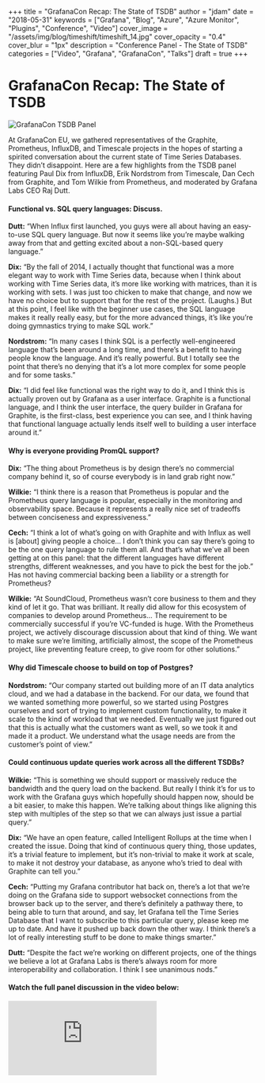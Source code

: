 +++
title = "GrafanaCon Recap: The State of TSDB"
author = "jdam"
date = "2018-05-31"
keywords = ["Grafana", "Blog", "Azure", "Azure Monitor", "Plugins", "Conference", "Video"]
cover_image = "/assets/img/blog/timeshift/timeshift_14.jpg"
cover_opacity = "0.4"
cover_blur = "1px"
description = "Conference Panel - The State of TSDB"
categories = ["Video", "Grafana", "GrafanaCon", "Talks"]
draft = true
+++

# GrafanaCon Recap: The State of TSDB

![GrafanaCon TSDB Panel](/assets/img/blog/tsdb_panel.jpg)


At GrafanaCon EU, we gathered representatives of the Graphite, Prometheus, InfluxDB, and Timescale projects in the hopes of starting a spirited conversation about the current state of Time Series Databases. They didn’t disappoint.
Here are a few highlights from the TSDB panel featuring Paul Dix from InfluxDB, Erik Nordstrom from Timescale, Dan Cech from Graphite, and Tom Wilkie from Prometheus, and moderated by Grafana Labs CEO Raj Dutt.

#### Functional vs. SQL query languages: Discuss.

**Dutt:** “When Influx first launched, you guys were all about having an easy-to-use SQL query language. But now it seems like you’re maybe walking away from that and getting excited about a non-SQL-based query language.”

**Dix:** “By the fall of 2014, I actually thought that functional was a more elegant way to work with Time Series data, because when I think about working with Time Series data, it’s more like working with matrices, than it is working with sets. I was just too chicken to make that change, and now we have no choice but to support that for the rest of the project. (Laughs.) But at this point, I feel like with the beginner use cases, the SQL language makes it really really easy, but for the more advanced things, it’s like you’re doing gymnastics trying to make SQL work.”

**Nordstrom:** “In many cases I think SQL is a perfectly well-engineered language that’s been around a long time, and there’s a benefit to having people know the language. And it’s really powerful. But I totally see the point that there’s no denying that it’s a lot more complex for some people and for some tasks.”

**Dix:** “I did feel like functional was the right way to do it, and I think this is actually proven out by Grafana as a user interface. Graphite is a functional language, and I think the user interface, the query builder in Grafana for Graphite, is the first-class, best experience you can see, and I think having that functional language actually lends itself well to building a user interface around it.”

#### Why is everyone providing PromQL support?

**Dix:** “The thing about Prometheus is by design there’s no commercial company behind it, so of course everybody is in land grab right now.”

**Wilkie:** “I think there is a reason that Prometheus is popular and the Prometheus query language is popular, especially in the monitoring and observability space. Because it represents a really nice set of tradeoffs between conciseness and expressiveness.” 

**Cech:** “I think a lot of what’s going on with Graphite and with Influx as well is [about] giving people a choice… I don’t think you can say there’s going to be the one query language to rule them all. And that’s what we’ve all been getting at on this panel: that the different languages have different strengths, different weaknesses, and you have to pick the best for the job.”
Has not having commercial backing been a liability or a strength for Prometheus?

**Wilkie:** “At SoundCloud, Prometheus wasn’t core business to them and they kind of let it go. That was brilliant. It really did allow for this ecosystem of companies to develop around Prometheus... The requirement to be commercially successful if you’re VC-funded is huge. With the Prometheus project, we actively discourage discussion about that kind of thing. We want to make sure we’re limiting, artificially almost, the scope of the Prometheus project, like preventing feature creep, to give room for other solutions.”

#### Why did Timescale choose to build on top of Postgres?

**Nordstrom:** “Our company started out building more of an IT data analytics cloud, and we had a database in the backend. For our data, we found that we wanted something more powerful, so we started using Postgres ourselves and sort of trying to implement custom functionality, to make it scale to the kind of workload that we needed. Eventually we just figured out that this is actually what the customers want as well, so we took it and made it a product. We understand what the usage needs are from the customer’s point of view.”

#### Could continuous update queries work across all the different TSDBs?

**Wilkie:** “This is something we should support or massively reduce the bandwidth and the query load on the backend. But really I think it’s for us to work with the Grafana guys which hopefully should happen now, should be a bit easier, to make this happen. We’re talking about things like aligning this step with multiples of the step so that we can always just issue a partial query.” 

**Dix:** “We have an open feature, called Intelligent Rollups at the time when I created the issue. Doing that kind of continuous query thing, those updates, it’s a trivial feature to implement, but it’s non-trivial to make it work at scale, to make it not destroy your database, as anyone who’s tried to deal with Graphite can tell you.”

**Cech:** “Putting my Grafana contributor hat back on, there’s a lot that we’re doing on the Grafana side to support websocket connections from the browser back up to the server, and there’s definitely a pathway there, to being able to turn that around, and say, let Grafana tell the Time Series Database that I want to subscribe to this particular query, please keep me up to date. And have it pushed up back down the other way. I think there’s a lot of really interesting stuff to be done to make things smarter.”

**Dutt:** “Despite the fact we’re working on different projects, one of the things we believe a lot at Grafana Labs is there’s always room for more interoperability and collaboration. I think I see unanimous nods.”


#### Watch the full panel discussion in the video below:

<div class="video-wrapper">
	<iframe src="https://www.youtube.com/embed/usaIsA1a93g" frameborder="0" allow="autoplay; encrypted-media" allowfullscreen></iframe>
</div>